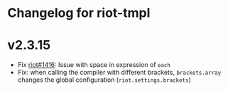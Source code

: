 # Changelog for riot-tmpl

# v2.3.15
- Fix [riot#1416](https://github.com/riot/riot/issues/1416): Issue with space in expression of `each`
- Fix: when calling the compiler with different brackets, `brackets.array` changes the global configuration (`riot.settings.brackets`)
